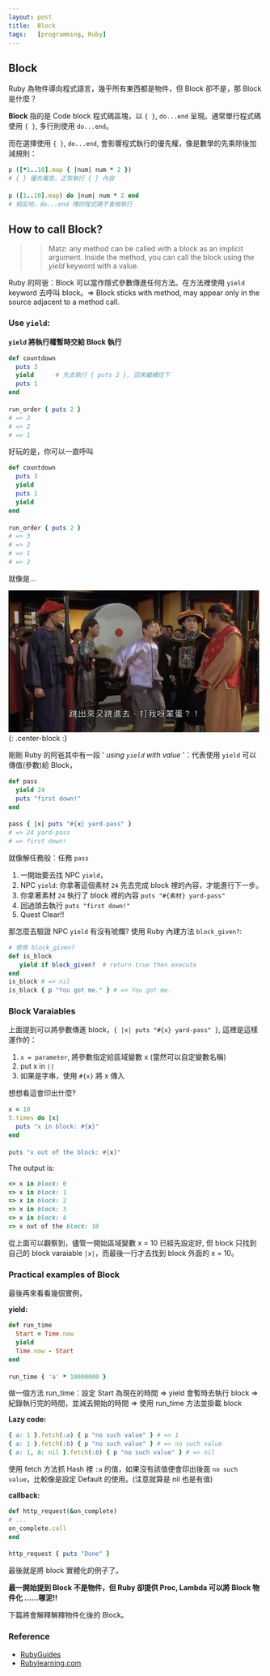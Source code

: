 ```yaml
---
layout: post
title:  Block
tags:	[programming, Ruby]
---
```


## Block  
Ruby 為物件導向程式語言，幾乎所有東西都是物件，但 Block 卻不是，那 Block 是什麼？

**Block** 指的是 Code block 程式碼區塊，以 `{ }`, `do...end` 呈現。通常單行程式碼使用 `{ }`, 多行則使用 `do...end`。

而在選擇使用 `{ }`, `do...end`, 會影響程式執行的優先權，像是數學的先乘除後加減規則：
```ruby
p ([*1..10].map { |num| num * 2 })
# { } 優先權高，正常執行 { } 內容

p ([1..10].map) do |num| num * 2 end
# 相反地，do...end 裡的程式碼不會被執行
```

## How to call Block?

>> Matz: any method can be called with a block as an implicit argument. Inside the method, you can call the block using the *yield* keyword with a value.

Ruby 的阿爸：Block 可以當作隱式參數傳進任何方法。在方法裡使用 `yield` keyword 去呼叫 block。=> Block sticks with method, may appear only in the source adjacent to a method call.

### Use `yield`:
**`yield` 將執行權暫時交給 Block 執行**
```ruby
def countdown
  puts 3  
  yield      # 先去執行 { puts 2 }, 回來繼續往下
  puts 1
end

run_order { puts 2 }
# => 3
# => 2
# => 1
```

好玩的是，你可以一直呼叫
```ruby
def countdown
  puts 3  
  yield      
  puts 1
  yield
end

run_order { puts 2 }
# => 3
# => 2
# => 1
# => 2
```

就像是...

![yield](/img/yield.jpeg){: .center-block :}

剛剛 Ruby 的阿爸其中有一段 ' *using `yield` with value* '：代表使用 `yield` 可以傳值(參數)給 Block，
```ruby
def pass
  yield 24
  puts "first down!"
end

pass { |x| puts "#{x} yard-pass" }
# => 24 yard-pass
# => first down!
```

就像解任務般：任務 `pass`
1. 一開始要去找 NPC `yield`，
2. NPC `yield`: 你拿著這個素材 `24` 先去完成 block 裡的內容，才能進行下一步。
3. 你拿著素材 `24` 執行了 block 裡的內容 `puts "#{素材} yard-pass"`
4. 回過頭去執行 `puts "first down!"`
5. Quest Clear!!

那怎麼去驗證 NPC `yield` 有沒有唬爛? 使用 Ruby 內建方法 `block_given?`:
```ruby
# 使用 block_given?
def is_block
   yield if block_given?  # return true then execute  
end
is_block # => nil
is_block { p "You got me." } # => You got me.
```

### Block Varaiables
上面提到可以將參數傳進 block，`{ |x| puts "#{x} yard-pass" }`, 這裡是這樣運作的：

1. `x = parameter`, 將參數指定給區域變數 x (當然可以自定變數名稱)
2. put x in `||`
3. 如果是字串，使用 `#{x}` 將 x 傳入

想想看這會印出什麼?
```ruby
x = 10
5.times do |x|
  puts "x in block: #{x}"
end

puts "x out of the block: #{x}"
```
The output is:
```ruby
=> x in block: 0
=> x in block: 1
=> x in block: 2
=> x in block: 3
=> x in block: 4
=> x out of the block: 10
```

從上面可以觀察到，儘管一開始區域變數 x = 10 已經先設定好, 但 block 只找到自己的 block varaiable `|x|`，而最後一行才去找到 block 外面的 x = 10。

### Practical examples of Block
最後再來看看幾個實例，

**yield:**
```ruby
def run_time
  Start = Time.now
  yield
  Time.now - Start
end

run_time { 'a' * 10000000 }
```
做一個方法 run_time：設定 Start 為現在的時間 => yield 會暫時去執行 block => 紀錄執行完的時間，並減去開始的時間 => 使用 run_time 方法並掛載 block

**Lazy code:**
```ruby
{ a: 1 }.fetch(:a) { p "no such value" } # => 1
{ a: 1 }.fetch(:b) { p "no such value" } # => no such value
{ a: 1, b: nil }.fetch(:b) { p "no such value" } # => nil
```

使用 fetch 方法抓 Hash 裡 `:a` 的值，如果沒有該值便會印出後面 `no such value`，比較像是設定 Default 的使用。(注意就算是 nil 也是有值)

**callback:**  
```ruby
def http_request(&on_complete)
# ...
on_complete.call
end

http_request { puts "Done" }
```
最後就是將 block 實體化的例子了。

**最一開始提到 Block 不是物件，但 Ruby 卻提供 Proc, Lambda 可以將 Block 物件化  ......哪泥!!**

下篇將會解釋解釋物件化後的 Block。

### Reference
- [RubyGuides](https://www.rubyguides.com/2016/02/ruby-procs-and-lambdas/#Implicit_vs_Explicit_Blocks)
- [Rubylearning.com](http://rubylearning.com/satishtalim/ruby_blocks.html)
